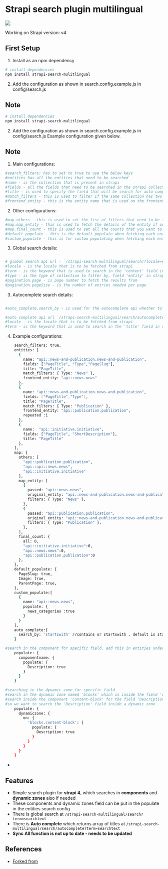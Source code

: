 # Strapi search plugin multilingual

![](https://github.com/peterbarretto/strapi-search-multilingual)

Working on Strapi version: v4

## First Setup

1. Install as an npm dependency

```bash
# install dependencies
npm install strapi-search-mulitlingual

```

2. Add the configuration as shown in search.config.example.js in config/search.js

## Note
```bash
# install dependencies
npm install strapi-search-mulitlingual

```

2. Add the configuration as shown in search.config.example.js in config/search.js
Example configuration given below.

## Note
1. Main configurations:
```bash
#search_filters: has to set to true to use the below keys
#entities has all the entities that need to be searched
#name - is the collection that is present in strapi
#fields - all the fields that need to be searched in the strapi collection
#title - is used to specify the field that will be search for auto complete feature
#match_filters - this is used to filter if the same collection has two different entities that need to be shown as different tabs on the search page
#frontend_entity - this is the entity name that is used on the frontend tabs to differentiate

```
2. Other configurations:
```bash
#map.others - this is used to set the list of filters that need to be filtered in the search results
#map.map_entity - this is used to fetch the details of the entity if original_entity is set for the result entries
#map.final_count - this is used to set all the counts that you want to use in the frontend result
#default_populate - this is the default populate when fetching each entries details
#custom_populate - this is for custom populating when fetching each entries details for the specified collection

```
3. Global search details:
```bash

# global search api url - `/strapi-search-multilingual/search/?locale=en&type=api::publication.publication&term=a&pagination[page]=2&pagination`[pageSize]=10
#locale - is the locale that is to be fetched from strapi
#term - is the keyword that is used to search in the 'content' field in strapi search collection
#type - is the type of collection to filter by, field 'entity' in strapi search collection
#pagination.page - is page number to fetch the results from
#pagination.pageSize - is the number of entries needed per page


```
3. Autocomplete search details:
```bash

#auto_complete.search_by - is used for the autocomplete api whether to search the TITLE field using $startswith or $containi

#auto complete api url `/strapi-search-multilingual/search/autocomplete?locale=en&term=a`
#locale - is the locale that is to be fetched from strapi
#term - is the keyword that is used to search in the 'title' field in strapi search collection


```
4. Example configurations:
```bash
    search_filters: true,
    entities: [
      { 
        name: "api::news-and-publication.news-and-publication",
        fields: ["PageTitle", "Type","PageSlug"],
        title: "PageTitle",
        match_filters: { Type: "News" },
        frontend_entity: "api::news.news"
      },
      { 
        name: "api::news-and-publication.news-and-publication",
        fields: ["PageTitle","Type"],
        title: "PageTitle",
        match_filters: { Type: "Publication" },
        frontend_entity: "api::publication.publication",
        repeated :1
      },
      {
        name:  "api::initiative.initiative",
        fields: ["PageTitle", "ShortDescription"],
        title: "PageTitle"
      },
    ],
    map: {
      others: [ 
        "api::publication.publication",
        "api::api::news.news",
        "api::initiative.initiative"
      ], 
      map_entity: [
        {
          passed: "api::news.news",
          original_entity: "api::news-and-publication.news-and-publication",
          filters: { Type: "News" },
        },
        {
          passed: "api::publication.publication",
          original_entity: "api::news-and-publication.news-and-publication",
          filters: { Type: "Publication" },
        },
      ],
      final_count: { 
        all: 0,
        "api::initiative.initiative":0,
        "api::news.news":0,
        "api::publication.publication":0
      },
    },
    default_populate: {
      PageSlug: true,
      Image: true,
      ParentPage: true,
    },
    custom_populate:[
      {
        name: "api::news.news",
        populate: {
          news_categories :true
        }
      }
    ],
    auto_complete:{
      search_by: 'startswith' //contains or startswith , default is startswith
    }

#search in the component for specific field, add this in entities under the specific collection
    populate: { 
      componentname: {    
        populate: {
          Description: true
        }        
      }
    }    

#searching in the dynamic zone for specific field
#search in the dynamic zone named 'blocks' which is inside the field 'dynamiczone' in that specific collection
#search inside the component 'content-block' for the field 'Description'
#so we want to search the 'Description' field inside a dynamic zone
    populate: { 
      dynamiczone: {
        on: {
          'blocks.content-block': { 
            populate: {
              Description: true
            } 
          }
        }
      }
    }    
```
- 
## Features

- Simple search plugin for __strapi 4__, which searches in __components__ and __dynamic zones__ also if needed
- These components and dynamic zones field can be put in the populate in the entities search config
- There is global search at `/strapi-search-multilingual/search?term=searchtext`
- There is __Auto complete__ which returns array of titles at `/strapi-search-multilingual/search/autocomplete?term=searchtext`
- __Sync All function is not up to date - needs to be updated__

## References

- [Forked from ](pdalvi1893/strapi-indexed-search-multilingual)

